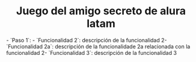 <h1 align="center"> Juego del amigo secreto de alura latam </h1>
- `Paso 1`: - `Funcionalidad 2`: descripción de la funcionalidad 2- `Funcionalidad 2a`: descripción de la funcionalidade 2a relacionada con la funcionalidad 2- `Funcionalidad 3`: descripción de la funcionalidad 3